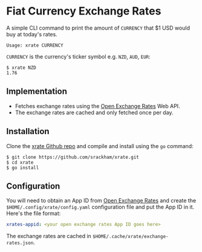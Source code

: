 # Fiat Currency Exchange Rates

A simple CLI command to print the amount of `CURRENCY` that $1 USD would buy at today's rates.

    Usage: xrate CURRENCY

`CURRENCY` is the currency's ticker symbol e.g. `NZD`, `AUD`, `EUR`:

```
$ xrate NZD
1.76
```

## Implementation

- Fetches exchange rates using the [Open Exchange Rates](https://openexchangerates.org/) Web API.
- The exchange rates are cached and only fetched once per day.

## Installation

Clone the [xrate Github repo](https://github.com/srackham/xrate) and compile and install using the `go` command:

```
$ git clone https://github.com/srackham/xrate.git
$ cd xrate
$ go install
```

## Configuration
You will need to obtain an App ID from [Open Exchange Rates](https://openexchangerates.org/) and create the `$HOME/.config/xrate/config.yaml` configuration file and put the App ID in it. Here's the file format:

```yaml
xrates-appid: <your open exchange rates App ID goes here>
```

The exchange rates are cached in `$HOME/.cache/xrate/exchange-rates.json`.
